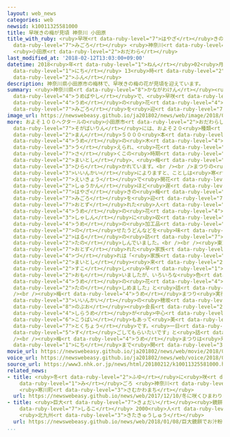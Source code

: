 ```yaml
---
layout: web_news
categories: web
newsid: k10011325581000
title: 早咲きの梅が見頃 神奈川 小田原
title_with_ruby: <ruby>早咲<rt data-ruby-level="7">はやざ</rt></ruby>きの<ruby>梅<rt data-ruby-level="4">うめ</rt></ruby>が<ruby>見頃<rt
  data-ruby-level="7">みごろ</rt></ruby> <ruby>神奈川<rt data-ruby-level="8">かながわ</rt></ruby>
  <ruby>小田原<rt data-ruby-level="2">おだわら</rt></ruby>
last_modified_at: '2018-02-12T13:03:00+09:00'
datetime: 2018<ruby>年<rt data-ruby-level="1">ねん</rt></ruby>02<ruby>月<rt data-ruby-level="1">がつ</rt></ruby>12<ruby>日<rt
  data-ruby-level="1">にち</rt></ruby> 13<ruby>時<rt data-ruby-level="2">じ</rt></ruby>03<ruby>分<rt
  data-ruby-level="2">ふん</rt></ruby>
description: 神奈川県小田原市の梅林で、早咲きの梅の花が見頃を迎えています。
summary: <ruby>神奈川県<rt data-ruby-level="8">かながわけん</rt></ruby><ruby>小田原市<rt data-ruby-level="2">おだわらし</rt></ruby>の<ruby>梅林<rt
  data-ruby-level="4">うめばやし</rt></ruby>で、<ruby>早咲<rt data-ruby-level="7">はやざ</rt></ruby>きの<ruby>梅<rt
  data-ruby-level="4">うめ</rt></ruby>の<ruby>花<rt data-ruby-level="4">はな</rt></ruby>が<ruby>見頃<rt
  data-ruby-level="7">みごろ</rt></ruby>を<ruby>迎<rt data-ruby-level="7">むか</rt></ruby>えています。
image_url: https://newswebeasy.github.io/ja201802/news/web/image/2018/02/12/K10011325581_1802121153_1802121303_01_02.jpg
more: およそ１００ヘクタールの<ruby>小田原市<rt data-ruby-level="2">おだわらし</rt></ruby>の<ruby>曽我梅林<rt
  data-ruby-level="7">そがばいりん</rt></ruby>には、およそ２０<ruby>種類<rt data-ruby-level="4">しゅるい</rt></ruby>３<ruby>万<rt
  data-ruby-level="2">まん</rt></ruby>５０００<ruby>本<rt data-ruby-level="1">ほん</rt></ruby>の<ruby>梅<rt
  data-ruby-level="4">うめ</rt></ruby>の<ruby>木<rt data-ruby-level="4">き</rt></ruby>が<ruby>植<rt
  data-ruby-level="3">う</rt></ruby>えられ、<ruby>花<rt data-ruby-level="1">はな</rt></ruby>が<ruby>咲<rt
  data-ruby-level="7">さ</rt></ruby>くこの<ruby>時期<rt data-ruby-level="3">じき</rt></ruby>に<ruby>毎年<rt
  data-ruby-level="2">まいとし</rt></ruby>、<ruby>梅<rt data-ruby-level="4">うめ</rt></ruby>まつりが<ruby>開<rt
  data-ruby-level="3">ひら</rt></ruby>かれています。<br /><br />まつりの<ruby>実行<rt data-ruby-level="3">じっこう</rt></ruby><ruby>委員会<rt
  data-ruby-level="3">いいんかい</rt></ruby>によりますと、ことしは<ruby>寒<rt data-ruby-level="3">さむ</rt></ruby>さの<ruby>影響<rt
  data-ruby-level="7">えいきょう</rt></ruby>で<ruby>開花<rt data-ruby-level="3">かいか</rt></ruby>が１<ruby>週間<rt
  data-ruby-level="2">しゅうかん</rt></ruby>ほど<ruby>遅<rt data-ruby-level="7">おく</rt></ruby>れているものの、<ruby>早咲<rt
  data-ruby-level="7">はやざ</rt></ruby>きの<ruby>梅<rt data-ruby-level="4">うめ</rt></ruby>は<ruby>見頃<rt
  data-ruby-level="7">みごろ</rt></ruby>を<ruby>迎<rt data-ruby-level="7">むか</rt></ruby>えているということです。<ruby>訪<rt
  data-ruby-level="7">おとず</rt></ruby>れた<ruby>人<rt data-ruby-level="1">ひと</rt></ruby>たちは、<ruby>梅<rt
  data-ruby-level="4">うめ</rt></ruby>の<ruby>花<rt data-ruby-level="4">はな</rt></ruby>を<ruby>写真<rt
  data-ruby-level="3">しゃしん</rt></ruby>に<ruby>収<rt data-ruby-level="6">おさ</rt></ruby>めたり、<ruby>梅<rt
  data-ruby-level="4">うめ</rt></ruby>の<ruby>加工品<rt data-ruby-level="4">かこうひん</rt></ruby>を<ruby>載<rt
  data-ruby-level="7">の</rt></ruby>せたうどんなどを<ruby>味<rt data-ruby-level="3">あじ</rt></ruby>わったりして<ruby>春<rt
  data-ruby-level="2">はる</rt></ruby>の<ruby>訪<rt data-ruby-level="7">おとず</rt></ruby>れを<ruby>楽<rt
  data-ruby-level="2">たの</rt></ruby>しんでいました。<br /><br /><ruby>東京<rt data-ruby-level="2">とうきょう</rt></ruby>から<ruby>訪<rt
  data-ruby-level="7">おとず</rt></ruby>れた<ruby>家族<rt data-ruby-level="3">かぞく</rt></ruby><ruby>連<rt
  data-ruby-level="4">づ</rt></ruby>れは「<ruby>家族<rt data-ruby-level="3">かぞく</rt></ruby>で<ruby>毎年<rt
  data-ruby-level="2">まいとし</rt></ruby><ruby>来<rt data-ruby-level="2">き</rt></ruby>ています。まだ<ruby>少<rt
  data-ruby-level="2">すこ</rt></ruby>し<ruby>早<rt data-ruby-level="1">はや</rt></ruby>いかなとも<ruby>思<rt
  data-ruby-level="2">おも</rt></ruby>いましたが、いろいろな<ruby>色<rt data-ruby-level="2">いろ</rt></ruby>の<ruby>梅<rt
  data-ruby-level="4">うめ</rt></ruby>の<ruby>花<rt data-ruby-level="4">はな</rt></ruby>があって<ruby>楽<rt
  data-ruby-level="2">たの</rt></ruby>しめました」と<ruby>話<rt data-ruby-level="2">はな</rt></ruby>していました。<br
  /><br /><ruby>梅<rt data-ruby-level="4">うめ</rt></ruby>まつり<ruby>実行<rt data-ruby-level="3">じっこう</rt></ruby><ruby>委員会<rt
  data-ruby-level="3">いいんかい</rt></ruby>の<ruby>穂坂<rt data-ruby-level="7">ほさか</rt></ruby><ruby>信雄<rt
  data-ruby-level="8">のぶお</rt></ruby><ruby>会長<rt data-ruby-level="2">かいちょう</rt></ruby>は「<ruby>白梅<rt
  data-ruby-level="4">しらうめ</rt></ruby>が<ruby>中心<rt data-ruby-level="2">ちゅうしん</rt></ruby>ですが、ところどころに<ruby>紅梅<rt
  data-ruby-level="6">こうばい</rt></ruby>もあって<ruby>美<rt data-ruby-level="3">うつく</rt></ruby>しいのが<ruby>特徴<rt
  data-ruby-level="7">とくちょう</rt></ruby>です。<ruby>一日<rt data-ruby-level="1">いちにち</rt></ruby>のんびりと<ruby>過<rt
  data-ruby-level="5">す</rt></ruby>ごしてもらいたいです」と<ruby>話<rt data-ruby-level="2">はな</rt></ruby>していました。<br
  /><br /><ruby>梅<rt data-ruby-level="4">うめ</rt></ruby>まつりは<ruby>来月<rt data-ruby-level="2">らいげつ</rt></ruby>４<ruby>日<rt
  data-ruby-level="1">にち</rt></ruby>まで<ruby>開<rt data-ruby-level="3">ひら</rt></ruby>かれています。
movie_url: https://newswebeasy.github.io/ja201802/news/web/movie/2018/02/12/k10011325581_201802121217_201802121304.mp4
voice_url: https://newswebeasy.github.io/ja201802/news/web/voice/2018/02/12/k10011325581_201802121217_201802121304.mp3
source_url: https://www3.nhk.or.jp/news/html/20180212/k10011325581000.html
related_news:
- title: <ruby>冬<rt data-ruby-level="2">ふゆ</rt></ruby>に<ruby>咲<rt data-ruby-level="7">さ</rt></ruby>くひまわり<ruby>見<rt
    data-ruby-level="1">み</rt></ruby>ごろ <ruby>神奈川<rt data-ruby-level="8">かながわ</rt></ruby>
    <ruby>寒川町<rt data-ruby-level="3">さむかわまち</rt></ruby>
  url: https://newswebeasy.github.io/news/web/2017/12/10/冬に咲くひまわり見ごろ-神奈川-寒川町
- title: <ruby>巨大<rt data-ruby-level="7">きょだい</rt></ruby><ruby>鏡餅<rt data-ruby-level="8">かがみもち</rt></ruby>でお<ruby>汁粉<rt
    data-ruby-level="7">しるこ</rt></ruby> 2000<ruby>人<rt data-ruby-level="1">にん</rt></ruby>がほっこり
    <ruby>北九州<rt data-ruby-level="3">きたきゅうしゅう</rt></ruby>
  url: https://newswebeasy.github.io/news/web/2018/01/08/巨大鏡餅でお汁粉-2000人がほっこり-北九州
...
```

